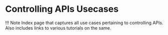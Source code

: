 # Controlling APIs Usecases

!!! Note
    Index page that captures all use cases pertaining to controlling APIs. Also includes links to various tutorials on the same.